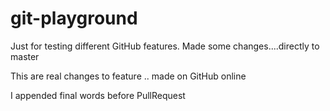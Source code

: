 # git-playground
Just for testing different GitHub features.
Made some changes....directly to master

This are real changes to feature .. made on GitHub online

I appended final words before PullRequest
